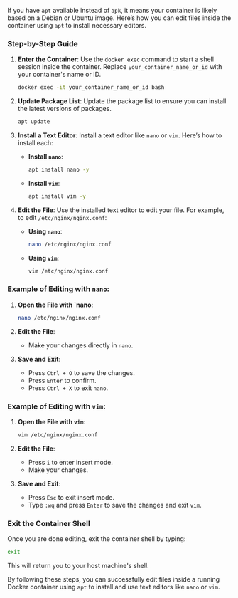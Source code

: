 If you have `apt` available instead of `apk`, it means your container is likely based on a Debian or Ubuntu image. Here’s how you can edit files inside the container using `apt` to install necessary editors.

### Step-by-Step Guide

1. **Enter the Container**:
   Use the `docker exec` command to start a shell session inside the container. Replace `your_container_name_or_id` with your container's name or ID.

   ```sh
   docker exec -it your_container_name_or_id bash
   ```

2. **Update Package List**:
   Update the package list to ensure you can install the latest versions of packages.

   ```sh
   apt update
   ```

3. **Install a Text Editor**:
   Install a text editor like `nano` or `vim`. Here’s how to install each:

   - **Install `nano`**:
     ```sh
     apt install nano -y
     ```

   - **Install `vim`**:
     ```sh
     apt install vim -y
     ```

4. **Edit the File**:
   Use the installed text editor to edit your file. For example, to edit `/etc/nginx/nginx.conf`:

   - **Using `nano`**:
     ```sh
     nano /etc/nginx/nginx.conf
     ```

   - **Using `vim`**:
     ```sh
     vim /etc/nginx/nginx.conf
     ```

### Example of Editing with `nano`:

1. **Open the File with `nano**:
   ```sh
   nano /etc/nginx/nginx.conf
   ```

2. **Edit the File**:
   - Make your changes directly in `nano`.

3. **Save and Exit**:
   - Press `Ctrl + O` to save the changes.
   - Press `Enter` to confirm.
   - Press `Ctrl + X` to exit `nano`.

### Example of Editing with `vim`:

1. **Open the File with `vim`**:
   ```sh
   vim /etc/nginx/nginx.conf
   ```

2. **Edit the File**:
   - Press `i` to enter insert mode.
   - Make your changes.

3. **Save and Exit**:
   - Press `Esc` to exit insert mode.
   - Type `:wq` and press `Enter` to save the changes and exit `vim`.

### Exit the Container Shell
Once you are done editing, exit the container shell by typing:
```sh
exit
```

This will return you to your host machine's shell.

By following these steps, you can successfully edit files inside a running Docker container using `apt` to install and use text editors like `nano` or `vim`.